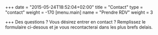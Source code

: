 +++
date = "2015-05-24T18:52:04+02:00"
title = "Contact"
type = "contact"
weight = -170
[menu.main]
name = "Prendre RDV"
weight = 3

+++
Des questions ? Vous désirez entrer en contact ? Remplissez le formulaire ci-desous et je vous recontacterai dans les plus brefs delais.